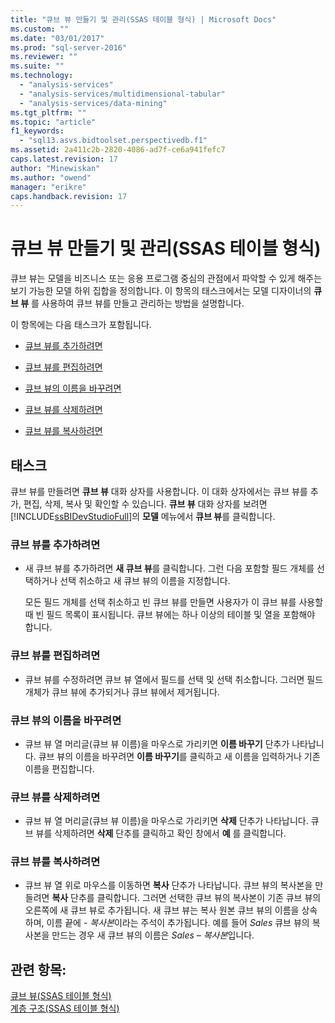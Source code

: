 ```yaml
---
title: "큐브 뷰 만들기 및 관리(SSAS 테이블 형식) | Microsoft Docs"
ms.custom: ""
ms.date: "03/01/2017"
ms.prod: "sql-server-2016"
ms.reviewer: ""
ms.suite: ""
ms.technology: 
  - "analysis-services"
  - "analysis-services/multidimensional-tabular"
  - "analysis-services/data-mining"
ms.tgt_pltfrm: ""
ms.topic: "article"
f1_keywords: 
  - "sql13.asvs.bidtoolset.perspectivedb.f1"
ms.assetid: 2a411c2b-2820-4086-ad7f-ce6a941fefc7
caps.latest.revision: 17
author: "Minewiskan"
ms.author: "owend"
manager: "erikre"
caps.handback.revision: 17
---
```

# 큐브 뷰 만들기 및 관리(SSAS 테이블 형식)
  큐브 뷰는 모델을 비즈니스 또는 응용 프로그램 중심의 관점에서 파악할 수 있게 해주는 보기 가능한 모델 하위 집합을 정의합니다. 이 항목의 태스크에서는 모델 디자이너의 **큐브 뷰** 를 사용하여 큐브 뷰를 만들고 관리하는 방법을 설명합니다.  
  
 이 항목에는 다음 태스크가 포함됩니다.  
  
-   [큐브 뷰를 추가하려면](#bkmk_add)  
  
-   [큐브 뷰를 편집하려면](#bkmk_edit)  
  
-   [큐브 뷰의 이름을 바꾸려면](#bkmk_rename)  
  
-   [큐브 뷰를 삭제하려면](#bkmk_delete)  
  
-   [큐브 뷰를 복사하려면](#bkmk_copy)  
  
## 태스크  
 큐브 뷰를 만들려면 **큐브 뷰** 대화 상자를 사용합니다. 이 대화 상자에서는 큐브 뷰를 추가, 편집, 삭제, 복사 및 확인할 수 있습니다. **큐브 뷰** 대화 상자를 보려면 [!INCLUDE[ssBIDevStudioFull](../../includes/ssbidevstudiofull-md.md)]의 **모델** 메뉴에서 **큐브 뷰**를 클릭합니다.  
  
###  <a name="bkmk_add"></a> 큐브 뷰를 추가하려면  
  
-   새 큐브 뷰를 추가하려면 **새 큐브 뷰**를 클릭합니다. 그런 다음 포함할 필드 개체를 선택하거나 선택 취소하고 새 큐브 뷰의 이름을 지정합니다.  
  
     모든 필드 개체를 선택 취소하고 빈 큐브 뷰를 만들면 사용자가 이 큐브 뷰를 사용할 때 빈 필드 목록이 표시됩니다. 큐브 뷰에는 하나 이상의 테이블 및 열을 포함해야 합니다.  
  
###  <a name="bkmk_edit"></a> 큐브 뷰를 편집하려면  
  
-   큐브 뷰를 수정하려면 큐브 뷰 열에서 필드를 선택 및 선택 취소합니다. 그러면 필드 개체가 큐브 뷰에 추가되거나 큐브 뷰에서 제거됩니다.  
  
###  <a name="bkmk_rename"></a> 큐브 뷰의 이름을 바꾸려면  
  
-   큐브 뷰 열 머리글(큐브 뷰 이름)을 마우스로 가리키면 **이름 바꾸기** 단추가 나타납니다. 큐브 뷰의 이름을 바꾸려면 **이름 바꾸기**를 클릭하고 새 이름을 입력하거나 기존 이름을 편집합니다.  
  
###  <a name="bkmk_delete"></a> 큐브 뷰를 삭제하려면  
  
-   큐브 뷰 열 머리글(큐브 뷰 이름)을 마우스로 가리키면 **삭제** 단추가 나타납니다. 큐브 뷰를 삭제하려면 **삭제** 단추를 클릭하고 확인 창에서 **예** 를 클릭합니다.  
  
###  <a name="bkmk_copy"></a> 큐브 뷰를 복사하려면  
  
-   큐브 뷰 열 위로 마우스를 이동하면 **복사** 단추가 나타납니다. 큐브 뷰의 복사본을 만들려면 **복사** 단추를 클릭합니다. 그러면 선택한 큐브 뷰의 복사본이 기존 큐브 뷰의 오른쪽에 새 큐브 뷰로 추가됩니다. 새 큐브 뷰는 복사 원본 큐브 뷰의 이름을 상속하며, 이름 끝에 *- 복사본*이라는 주석이 추가됩니다. 예를 들어 *Sales* 큐브 뷰의 복사본을 만드는 경우 새 큐브 뷰의 이름은 *Sales – 복사본*입니다.  
  
## 관련 항목:  
 [큐브 뷰&#40;SSAS 테이블 형식&#41;](../../analysis-services/tabular-models/perspectives-ssas-tabular.md)   
 [계층 구조&#40;SSAS 테이블 형식&#41;](../../analysis-services/tabular-models/hierarchies-ssas-tabular.md)  
  
  